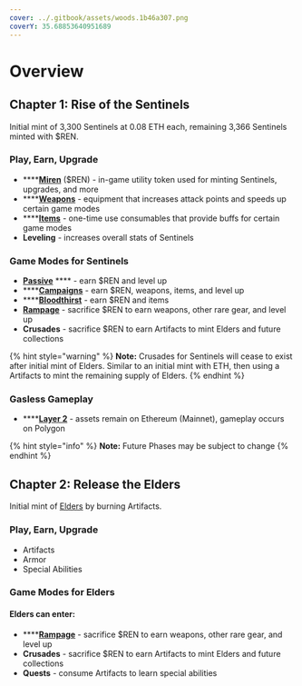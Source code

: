 ```yaml
---
cover: ../.gitbook/assets/woods.1b46a307.png
coverY: 35.68853640951689
---
```


# Overview

## **Chapter 1: Rise of the Sentinels**

Initial mint of 3,300 Sentinels at 0.08 ETH each, remaining 3,366 Sentinels minted with $REN.

### Play, Earn, Upgrade

* ****[**Miren**](miren.md) ($REN) - in-game utility token used for minting Sentinels, upgrades, and more
* ****[**Weapons**](../elves/weapons.md) - equipment that increases attack points and speeds up certain game modes
* ****[**Items**](../elves/items.md) - one-time use consumables that provide buffs for certain game modes
* **Leveling** - increases overall stats of Sentinels

### Game Modes for Sentinels

* [**Passive**](../modes/passive.md) **** - earn $REN and level up
* ****[**Campaigns**](../modes/campaigns.md) - earn $REN, weapons, items, and level up
* ****[**Bloodthirst**](../modes/bloodthirst.md) - earn $REN and items
* [**Rampage**](../modes/rampage.md) - sacrifice $REN to earn weapons, other rare gear, and level up
* **Crusades** - sacrifice $REN to earn Artifacts to mint Elders and future collections

{% hint style="warning" %}
**Note:** Crusades for Sentinels will cease to exist after initial mint of Elders. Similar to an initial mint with ETH, then using a Artifacts to mint the remaining supply of Elders.
{% endhint %}

### Gasless Gameplay&#x20;

* ****[**Layer 2**](polygon-gameplay.md) - assets remain on Ethereum (Mainnet), gameplay occurs on Polygon

{% hint style="info" %}
**Note:** Future Phases may be subject to change
{% endhint %}

## **Chapter 2: Release the Elders**

Initial mint of [Elders](../elves/elders-wip.md) by burning Artifacts.

### Play, Earn, Upgrade

* Artifacts
* Armor
* Special Abilities&#x20;

### Game Modes for Elders

#### Elders can enter:

* ****[**Rampage**](../modes/rampage.md) - sacrifice $REN to earn weapons, other rare gear, and level up
* **Crusades** - sacrifice $REN to earn Artifacts to mint Elders and future collections
* **Quests** - consume Artifacts to learn special abilities&#x20;
